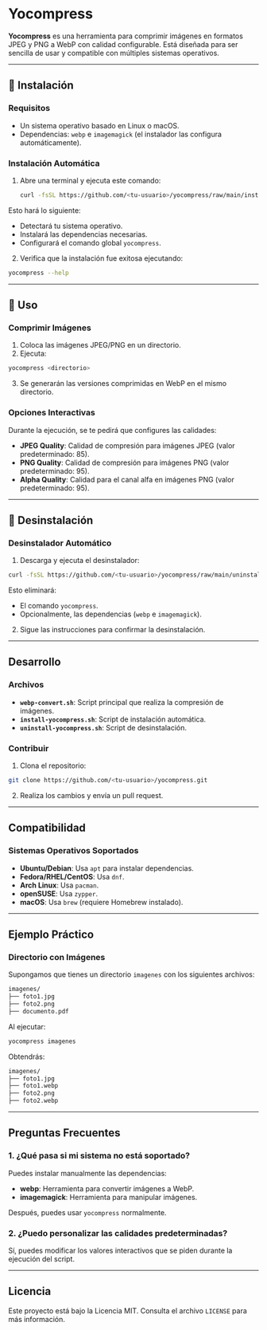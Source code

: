 # Yocompress

**Yocompress** es una herramienta para comprimir imágenes en formatos JPEG y PNG a WebP con calidad configurable. Está diseñada para ser sencilla de usar y compatible con múltiples sistemas operativos.

---

## 🚀 Instalación

### Requisitos

- Un sistema operativo basado en Linux o macOS.
- Dependencias: `webp` e `imagemagick` (el instalador las configura automáticamente).

### Instalación Automática

1. Abre una terminal y ejecuta este comando:
   ```bash
   curl -fsSL https://github.com/<tu-usuario>/yocompress/raw/main/install-yocompress.sh | bash
   ```

Esto hará lo siguiente:

- Detectará tu sistema operativo.
- Instalará las dependencias necesarias.
- Configurará el comando global `yocompress`.

2. Verifica que la instalación fue exitosa ejecutando:

```bash
yocompress --help
```

---

## 📢 Uso

### Comprimir Imágenes

1. Coloca las imágenes JPEG/PNG en un directorio.
2. Ejecuta:

```bash
yocompress <directorio>
```

3. Se generarán las versiones comprimidas en WebP en el mismo directorio.

### Opciones Interactivas

Durante la ejecución, se te pedirá que configures las calidades:

- **JPEG Quality**: Calidad de compresión para imágenes JPEG (valor predeterminado: 85).
- **PNG Quality**: Calidad de compresión para imágenes PNG (valor predeterminado: 95).
- **Alpha Quality**: Calidad para el canal alfa en imágenes PNG (valor predeterminado: 95).

---

## 🧼 Desinstalación

### Desinstalador Automático

1. Descarga y ejecuta el desinstalador:

```bash
curl -fsSL https://github.com/<tu-usuario>/yocompress/raw/main/uninstall-yocompress.sh | bash
```

Esto eliminará:

- El comando `yocompress`.
- Opcionalmente, las dependencias (`webp` e `imagemagick`).

2. Sigue las instrucciones para confirmar la desinstalación.

---

## Desarrollo

### Archivos

- **`webp-convert.sh`**: Script principal que realiza la compresión de imágenes.
- **`install-yocompress.sh`**: Script de instalación automática.
- **`uninstall-yocompress.sh`**: Script de desinstalación.

### Contribuir

1. Clona el repositorio:

```bash
git clone https://github.com/<tu-usuario>/yocompress.git
```

2. Realiza los cambios y envía un pull request.

---

## Compatibilidad

### Sistemas Operativos Soportados

- **Ubuntu/Debian**: Usa `apt` para instalar dependencias.
- **Fedora/RHEL/CentOS**: Usa `dnf`.
- **Arch Linux**: Usa `pacman`.
- **openSUSE**: Usa `zypper`.
- **macOS**: Usa `brew` (requiere Homebrew instalado).

---

## Ejemplo Práctico

### Directorio con Imágenes

Supongamos que tienes un directorio `imagenes` con los siguientes archivos:

```bash
imagenes/
├── foto1.jpg
├── foto2.png
├── documento.pdf
```

Al ejecutar:

```bash
yocompress imagenes
```

Obtendrás:

```bash
imagenes/
├── foto1.jpg
├── foto1.webp
├── foto2.png
├── foto2.webp
```

---

## Preguntas Frecuentes

### 1. ¿Qué pasa si mi sistema no está soportado?

Puedes instalar manualmente las dependencias:

- **webp**: Herramienta para convertir imágenes a WebP.
- **imagemagick**: Herramienta para manipular imágenes.

Después, puedes usar `yocompress` normalmente.

### 2. ¿Puedo personalizar las calidades predeterminadas?

Sí, puedes modificar los valores interactivos que se piden durante la ejecución del script.

---

## Licencia

Este proyecto está bajo la Licencia MIT. Consulta el archivo `LICENSE` para más información.
